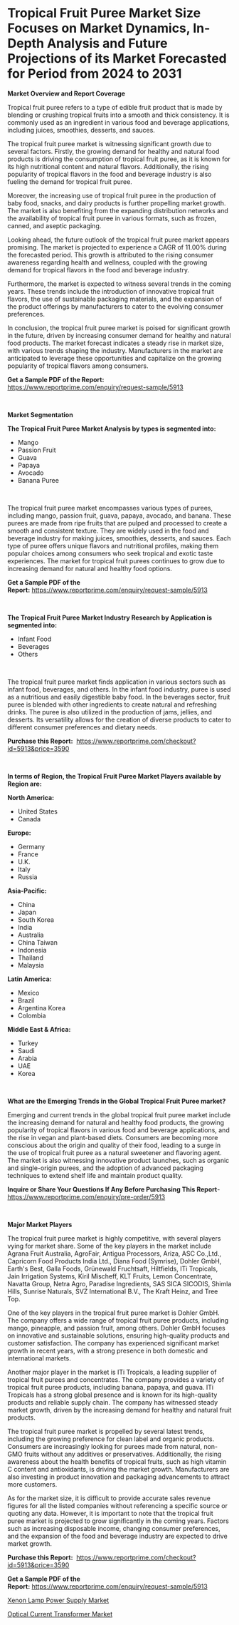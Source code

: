 <p><h1>Tropical Fruit Puree Market Size Focuses on Market Dynamics, In-Depth Analysis and Future Projections of its Market Forecasted for Period from 2024 to 2031</h1></p><p><strong>Market Overview and Report Coverage</strong></p>
<p><p>Tropical fruit puree refers to a type of edible fruit product that is made by blending or crushing tropical fruits into a smooth and thick consistency. It is commonly used as an ingredient in various food and beverage applications, including juices, smoothies, desserts, and sauces.</p><p>The tropical fruit puree market is witnessing significant growth due to several factors. Firstly, the growing demand for healthy and natural food products is driving the consumption of tropical fruit puree, as it is known for its high nutritional content and natural flavors. Additionally, the rising popularity of tropical flavors in the food and beverage industry is also fueling the demand for tropical fruit puree.</p><p>Moreover, the increasing use of tropical fruit puree in the production of baby food, snacks, and dairy products is further propelling market growth. The market is also benefiting from the expanding distribution networks and the availability of tropical fruit puree in various formats, such as frozen, canned, and aseptic packaging.</p><p>Looking ahead, the future outlook of the tropical fruit puree market appears promising. The market is projected to experience a CAGR of 11.00% during the forecasted period. This growth is attributed to the rising consumer awareness regarding health and wellness, coupled with the growing demand for tropical flavors in the food and beverage industry.</p><p>Furthermore, the market is expected to witness several trends in the coming years. These trends include the introduction of innovative tropical fruit flavors, the use of sustainable packaging materials, and the expansion of the product offerings by manufacturers to cater to the evolving consumer preferences.</p><p>In conclusion, the tropical fruit puree market is poised for significant growth in the future, driven by increasing consumer demand for healthy and natural food products. The market forecast indicates a steady rise in market size, with various trends shaping the industry. Manufacturers in the market are anticipated to leverage these opportunities and capitalize on the growing popularity of tropical flavors among consumers.</p></p>
<p><strong>Get a Sample PDF of the Report:</strong> <a href="https://www.reportprime.com/enquiry/request-sample/5913">https://www.reportprime.com/enquiry/request-sample/5913</a></p>
<p>&nbsp;</p>
<p><strong>Market Segmentation</strong></p>
<p><strong>The Tropical Fruit Puree Market Analysis by types is segmented into:</strong></p>
<p><ul><li>Mango</li><li>Passion Fruit</li><li>Guava</li><li>Papaya</li><li>Avocado</li><li>Banana Puree</li></ul></p>
<p>&nbsp;</p>
<p><p>The tropical fruit puree market encompasses various types of purees, including mango, passion fruit, guava, papaya, avocado, and banana. These purees are made from ripe fruits that are pulped and processed to create a smooth and consistent texture. They are widely used in the food and beverage industry for making juices, smoothies, desserts, and sauces. Each type of puree offers unique flavors and nutritional profiles, making them popular choices among consumers who seek tropical and exotic taste experiences. The market for tropical fruit purees continues to grow due to increasing demand for natural and healthy food options.</p></p>
<p><strong>Get a Sample PDF of the Report:</strong>&nbsp;<a href="https://www.reportprime.com/enquiry/request-sample/5913">https://www.reportprime.com/enquiry/request-sample/5913</a></p>
<p>&nbsp;</p>
<p><strong>The Tropical Fruit Puree Market Industry Research by Application is segmented into:</strong></p>
<p><ul><li>Infant Food</li><li>Beverages</li><li>Others</li></ul></p>
<p>&nbsp;</p>
<p><p>The tropical fruit puree market finds application in various sectors such as infant food, beverages, and others. In the infant food industry, puree is used as a nutritious and easily digestible baby food. In the beverages sector, fruit puree is blended with other ingredients to create natural and refreshing drinks. The puree is also utilized in the production of jams, jellies, and desserts. Its versatility allows for the creation of diverse products to cater to different consumer preferences and dietary needs.</p></p>
<p><strong>Purchase this Report:</strong>&nbsp; <a href="https://www.reportprime.com/checkout?id=5913&price=3590">https://www.reportprime.com/checkout?id=5913&price=3590</a></p>
<p>&nbsp;</p>
<p><strong>In terms of Region, the Tropical Fruit Puree Market Players available by Region are:</strong></p>
<p>
    <p> <strong> North America: </strong>
        <ul>
            <li>United States</li>
            <li>Canada</li>
        </ul>
        </p> 
    <p> <strong> Europe: </strong>
        <ul>
            <li>Germany</li>
            <li>France</li>
            <li>U.K.</li>
            <li>Italy</li>
            <li>Russia</li>
        </ul>
        </p> 
    <p> <strong> Asia-Pacific: </strong>
        <ul>
            <li>China</li>
            <li>Japan</li>
            <li>South Korea</li>
            <li>India</li>
            <li>Australia</li>
            <li>China Taiwan</li>
            <li>Indonesia</li>
            <li>Thailand</li>
            <li>Malaysia</li>
        </ul>
        </p> 
    <p> <strong> Latin America: </strong>
        <ul>
            <li>Mexico</li>
            <li>Brazil</li>
            <li>Argentina Korea</li>
            <li>Colombia</li>
        </ul>
        </p> 
    <p> <strong> Middle East & Africa: </strong>
        <ul>
            <li>Turkey</li>
            <li>Saudi</li>
            <li>Arabia</li>
            <li>UAE</li>
            <li>Korea</li>
        </ul>
    </p>
    </p>
<p>&nbsp;</p>
<p><strong>What are the Emerging Trends in the Global Tropical Fruit Puree market?</strong></p>
<p><p>Emerging and current trends in the global tropical fruit puree market include the increasing demand for natural and healthy food products, the growing popularity of tropical flavors in various food and beverage applications, and the rise in vegan and plant-based diets. Consumers are becoming more conscious about the origin and quality of their food, leading to a surge in the use of tropical fruit puree as a natural sweetener and flavoring agent. The market is also witnessing innovative product launches, such as organic and single-origin purees, and the adoption of advanced packaging techniques to extend shelf life and maintain product quality.</p></p>
<p><strong>Inquire or Share Your Questions If Any Before Purchasing This Report</strong>- <a href="https://www.reportprime.com/enquiry/pre-order/5913">https://www.reportprime.com/enquiry/pre-order/5913</a></p>
<p>&nbsp;</p>
<p><strong>Major Market Players</strong></p>
<p><p>The tropical fruit puree market is highly competitive, with several players vying for market share. Some of the key players in the market include Agrana Fruit Australia, AgroFair, Antigua Processors, Ariza, ASC Co.,Ltd., Capricorn Food Products India Ltd., Diana Food (Symrise), Dohler GmbH, Earth's Best, Galla Foods, Grünewald Fruchtsaft, Hiltfields, ITi Tropicals, Jain Irrigation Systems, Kiril Mischeff, KLT Fruits, Lemon Concentrate, Navatta Group, Netra Agro, Paradise Ingredients, SAS SICA SICODIS, Shimla Hills, Sunrise Naturals, SVZ International B.V., The Kraft Heinz, and Tree Top.</p><p>One of the key players in the tropical fruit puree market is Dohler GmbH. The company offers a wide range of tropical fruit puree products, including mango, pineapple, and passion fruit, among others. Dohler GmbH focuses on innovative and sustainable solutions, ensuring high-quality products and customer satisfaction. The company has experienced significant market growth in recent years, with a strong presence in both domestic and international markets.</p><p>Another major player in the market is ITi Tropicals, a leading supplier of tropical fruit purees and concentrates. The company provides a variety of tropical fruit puree products, including banana, papaya, and guava. ITi Tropicals has a strong global presence and is known for its high-quality products and reliable supply chain. The company has witnessed steady market growth, driven by the increasing demand for healthy and natural fruit products.</p><p>The tropical fruit puree market is propelled by several latest trends, including the growing preference for clean label and organic products. Consumers are increasingly looking for purees made from natural, non-GMO fruits without any additives or preservatives. Additionally, the rising awareness about the health benefits of tropical fruits, such as high vitamin C content and antioxidants, is driving the market growth. Manufacturers are also investing in product innovation and packaging advancements to attract more customers.</p><p>As for the market size, it is difficult to provide accurate sales revenue figures for all the listed companies without referencing a specific source or quoting any data. However, it is important to note that the tropical fruit puree market is projected to grow significantly in the coming years. Factors such as increasing disposable income, changing consumer preferences, and the expansion of the food and beverage industry are expected to drive market growth.</p></p>
<p><strong>Purchase this Report:</strong>&nbsp;&nbsp;<a href="https://www.reportprime.com/checkout?id=5913&price=3590">https://www.reportprime.com/checkout?id=5913&price=3590</a></p>
<p></p>
<p><strong>Get a Sample PDF of the Report:</strong>&nbsp;<a href="https://www.reportprime.com/enquiry/request-sample/5913">https://www.reportprime.com/enquiry/request-sample/5913</a></p>
<p><p><a href="https://github.com/rahu1506/Market-Research-Report-List-2/blob/main/xenon-lamp-power-supply-market.md">Xenon Lamp Power Supply Market</a></p><p><a href="https://github.com/aashishrp/Market-Research-Report-List-1/blob/main/optical-current-transformer-market.md">Optical Current Transformer Market</a></p></p>